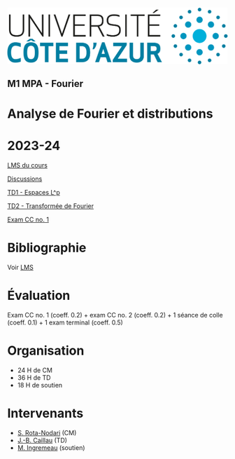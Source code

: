 ![UniCA](logo-unica.png)
## M1 MPA - Fourier
# Analyse de Fourier et distributions
# 2023-24

[LMS du cours](https://lms.univ-cotedazur.fr/2024/course/view.php?id=8720)

[Discussions](https://github.com/unica-math/fourier/discussions/1)

[TD1 - Espaces L^p](td1/td1.pdf)

[TD2 - Transformée de Fourier](td2/td2.pdf)

[Exam CC no. 1](exam-cc1/exam-cc1.md)

# Bibliographie

Voir [LMS](https://lms.univ-cotedazur.fr/2024/course/view.php?id=8720)

# Évaluation
Exam CC no. 1 (coeff. 0.2) + exam CC no. 2 (coeff. 0.2) + 1 séance de colle (coeff. 0.1) + 1 exam terminal (coeff. 0.5)

# Organisation
- 24 H de CM
- 36 H de TD
- 18 H de soutien

# Intervenants
- [S. Rota-Nodari](mailto:simona.rota-nodari@univ-cotedazur.fr) (CM)
- [J.-B. Caillau](mailto:jean-baptiste.caillau@univ-cotedazur.fr) (TD)
- [M. Ingremeau](mailto:maxime.ingremeau@univ-cotedazur.fr) (soutien)